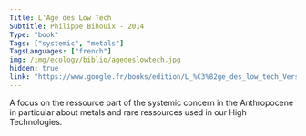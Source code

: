 ```yaml
---
Title: L'Age des Low Tech
Subtitle: Philippe Bihouix - 2014
Type: "book"
Tags: ["systemic", "metals"]
TagsLanguages: ["french"]
img: /img/ecology/biblio/agedeslowtech.jpg
hidden: true
link: "https://www.google.fr/books/edition/L_%C3%82ge_des_low_tech_Vers_une_civilisatio/W5-jAwAAQBAJ?hl=fr&gbpv=1&printsec=frontcover"
---
```


A focus on the ressource part of the systemic concern in the Anthropocene in particular about metals and rare ressources used in our High Technologies.